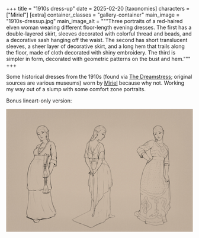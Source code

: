 +++
title = "1910s dress-up"
date = 2025-02-20
[taxonomies]
characters = ["Miriel"]
[extra]
container_classes = "gallery-container"
main_image = "1910s-dressup.jpg"
main_image_alt = """Three portraits of a red-haired elven woman
wearing different floor-length evening dresses.
The first has a double-layered skirt, sleeves decorated with colorful thread and beads,
and a decorative sash hanging off the waist.
The second has short translucent sleeves, a sheer layer of decorative skirt,
and a long  hem that trails along the floor, made of cloth decorated with shiny embroidery.
The third is simpler in form, decorated with geometric patterns on the bust and hem."""
+++

Some historical dresses from the 1910s
(found via [The Dreamstress](https://thedreamstress.com/category/rate-the-dress/);
original sources are various museums)
worn by [Miriel](/gallery/2024/miriel/) because why not.
Working my way out of a slump with some comfort zone portraits.

<!-- more -->

Bonus lineart-only version:

![Lineart of the previous picture without the color.](1910s-dressup-lines.jpg)

